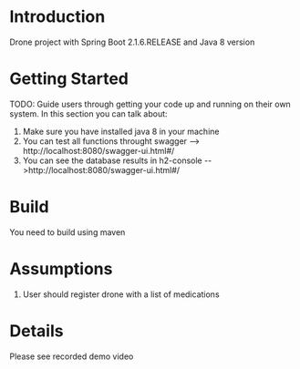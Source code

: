 
# Introduction 
Drone project with Spring Boot 2.1.6.RELEASE and Java 8 version

# Getting Started
TODO: Guide users through getting your code up and running on their own system. In this section you can talk about:
1. Make sure you have installed java 8 in your machine
2. You can test all functions throught swagger --> http://localhost:8080/swagger-ui.html#/
3. You can see the database results in h2-console -->http://localhost:8080/swagger-ui.html#/

# Build 
You need to build using maven

# Assumptions
1. User should register drone with a list of medications

# Details 
Please see recorded demo video



